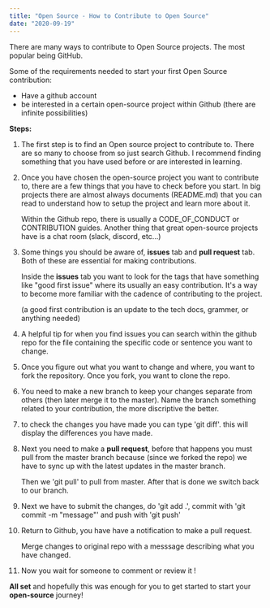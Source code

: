 ```yaml
---
title: "Open Source - How to Contribute to Open Source"
date: "2020-09-19"
---
```


There are many ways to contribute to Open Source projects. The most popular being GitHub.

Some of the requirements needed to start your first Open Source contribution:

- Have a github account
- be interested in a certain open-source project within Github (there are infinite possibilities)

**Steps:**

1. The first step is to find an Open source project to contribute to. There are so many to choose from so just search Github. I recommend finding something that you have used before or are interested in learning.

2. Once you have chosen the open-source project you want to contribute to, there are a few things that you have to check before you start. In big projects there are almost always documents (README.md) that you can read to understand how to setup the project and learn more about it.

   Within the Github repo, there is usually a CODE_OF_CONDUCT or CONTRIBUTION guides. Another thing that great open-source projects have is a chat room (slack, discord, etc...)

3. Some things you should be aware of, **issues** tab and **pull request** tab. Both of these are essential for making contributions.

   Inside the **issues** tab you want to look for the tags that have something like "good first issue" where its usually an easy contribution. It's a way to become more familiar with the cadence of contributing to the project.

   (a good first contribution is an update to the tech docs, grammer, or anything needed)

4. A helpful tip for when you find issues you can search within the github repo for the file containing the specific code or sentence you want to change.

5. Once you figure out what you want to change and where, you want to fork the repository. Once you fork, you want to clone the repo.

6. You need to make a new branch to keep your changes separate from others (then later merge it to the master). Name the branch something related to your contribution, the more discriptive the better.

7. to check the changes you have made you can type 'git diff'. this will display the differences you have made.

8. Next you need to make a **pull request**, before that happens you must pull from the master branch because (since we forked the repo) we have to sync up with the latest updates in the master branch.

   Then we 'git pull' to pull from master. After that is done we switch back to our branch.

9. Next we have to submit the changes, do 'git add .', commit with 'git commit -m "message"' and push with 'git push'

10. Return to Github, you have have a notification to make a pull request.

    Merge changes to original repo with a messsage describing what you have changed.

11. Now you wait for someone to comment or review it !

**All set** and hopefully this was enough for you to get started to start your **open-source** journey!
